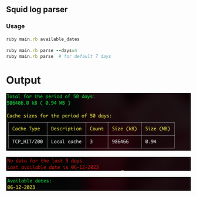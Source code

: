 ## Squid log parser

### Usage
```ruby
ruby main.rb available_dates
```
```ruby
ruby main.rb parse --days=4
ruby main.rb parse  # for default 7 days
```

# Output
![Output data](images/output.png "Output data")

![No data](images/no_data.png "No data")

![Output data](images/available_date.png "Output data")
